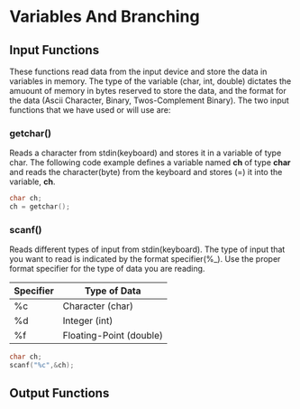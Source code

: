 # Variables And Branching


## Input Functions
These functions read data from the input device and store the data in variables in memory.  The type of the variable (char, int, double) dictates the amuount of memory in bytes reserved to store the data, and the format for the data (Ascii Character, Binary, Twos-Complement Binary).  The two input functions that we have used or will use are:

### getchar()
Reads a character from stdin(keyboard) and stores it in a variable of type char. The following code example defines a variable named **ch** of type **char** and reads the character(byte) from the keyboard and stores (=) it into the variable, **ch**.

```cpp
char ch;
ch = getchar();
```

### scanf()
Reads different types of input from stdin(keyboard).  The type of input that you want to read is indicated by the format specifier(%_).  Use the proper format specifier for the type of data you are reading.

Specifier | Type of Data
--------- | ------------
%c | Character (char)
%d | Integer (int)
%f | Floating-Point (double)

```cpp
char ch;
scanf("%c",&ch);
```

## Output Functions
